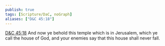```yaml
---
publish: true
tags: [Scripture/DaC, noGraph]
aliases: ["D&C 45:18"]
---
```

[D&C 45:18](https://churchofjesuschrist.org/study/scriptures/dc-testament/dc/45?lang=eng&id=p18#p18) And now ye behold this temple which is in Jerusalem, which ye call the house of God, and your enemies say that this house shall never fall.
